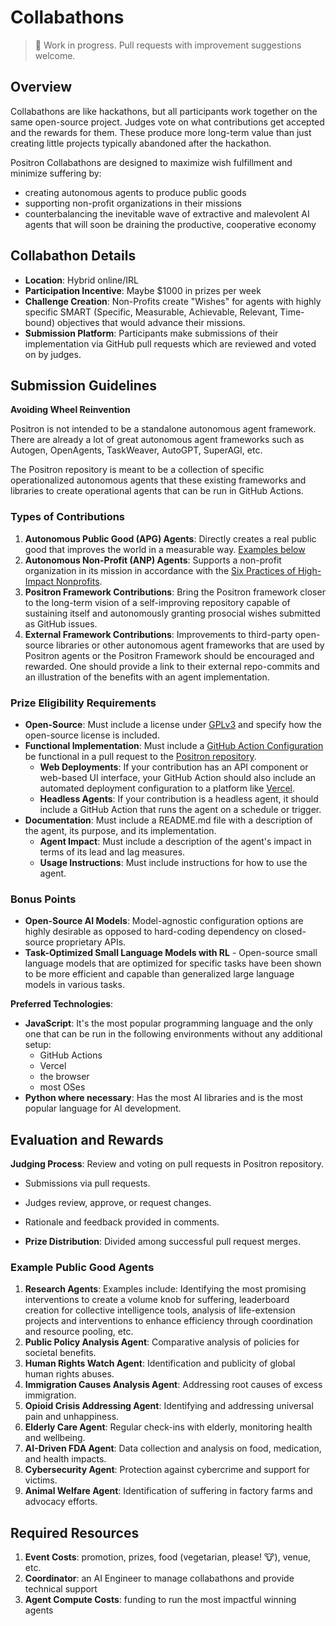 # Collabathons

> 🚧 Work in progress.  Pull requests with improvement suggestions welcome.

## Overview

Collabathons are like hackathons, but all participants work together on the same open-source project. Judges vote on what contributions get accepted and the rewards for them. These produce more long-term value than just creating little projects typically abandoned after the hackathon.

Positron Collabathons are designed
to maximize wish fulfillment and minimize suffering by:
- creating autonomous agents to produce public goods
- supporting non-profit organizations in their missions
- counterbalancing the inevitable wave of extractive and malevolent AI agents that will soon be draining the productive, cooperative economy

## Collabathon Details
- **Location**: Hybrid online/IRL
- **Participation Incentive**: Maybe $1000 in prizes per week
- **Challenge Creation**: Non-Profits create "Wishes" for agents with highly specific SMART (Specific, Measurable, Achievable, Relevant, Time-bound) objectives that would advance their missions.
- **Submission Platform**: Participants make submissions of their implementation via GitHub pull requests which are reviewed and voted on by judges.

## Submission Guidelines

**Avoiding Wheel Reinvention**

Positron is not intended to be a standalone autonomous agent framework.
There are already a lot of great autonomous agent frameworks such as Autogen, OpenAgents, TaskWeaver, AutoGPT, SuperAGI, etc.

The Positron repository is meant to be a collection of specific operationalized autonomous agents that these existing frameworks and libraries to create operational agents that can be run in GitHub Actions.


### Types of Contributions

1. **Autonomous Public Good (APG) Agents**: Directly creates a real public good that improves the world in a measurable way. [Examples below](#example-public-good-agents)
2. **Autonomous Non-Profit (ANP) Agents**: Supports a non-profit organization in its mission in accordance with the [Six Practices of High-Impact Nonprofits](../../autonomous-nonprofit-designer-gpt/instructions.md).
3. **Positron Framework Contributions**: Bring the Positron framework closer to the long-term vision of a self-improving repository capable of sustaining itself and autonomously granting prosocial wishes submitted as GitHub issues.
4. **External Framework Contributions**: Improvements to third-party open-source libraries or other autonomous agent frameworks that are used by Positron agents or the Positron Framework should be encouraged and rewarded.  One should provide a link to their external repo-commits and an illustration of the benefits with an agent implementation.

### Prize Eligibility Requirements
- **Open-Source**: Must include a license under [GPLv3](../../LICENSE) and specify how the open-source license is included.
- **Functional Implementation**: Must include a [GitHub Action Configuration](https://docs.github.com/en/actions) be functional in a pull request to the [Positron repository](https://github.com/wishocracy/positron).
  - **Web Deployments**: If your contribution has an API component or web-based UI interface, your GitHub Action should also include an automated deployment configuration to a platform like [Vercel](https://vercel.com/).
  - **Headless Agents**: If your contribution is a headless agent, it should include a GitHub Action that runs the agent on a schedule or trigger.
- **Documentation**: Must include a README.md file with a description of the agent, its purpose, and its implementation.
  - **Agent Impact**: Must include a description of the agent's impact in terms of its lead and lag measures.
  - **Usage Instructions**: Must include instructions for how to use the agent.

### Bonus Points

- **Open-Source AI Models**: Model-agnostic configuration options are highly desirable as opposed to hard-coding dependency on closed-source proprietary APIs.
- **Task-Optimized Small Language Models with RL** - Open-source small language models that are optimized for specific tasks have been shown to be more efficient and capable than generalized large language models in various tasks.

**Preferred Technologies**: 

- **JavaScript**: It's the most popular programming language and the only one that can be run in the following environments without any additional setup:
  - GitHub Actions
  - Vercel
  - the browser
  - most OSes
- **Python where necessary**: Has the most AI libraries and is the most popular language for AI development.

## Evaluation and Rewards
**Judging Process**:
Review and voting on pull requests in Positron repository.
- Submissions via pull requests.
- Judges review, approve, or request changes.
- Rationale and feedback provided in comments.

- **Prize Distribution**: Divided among successful pull request merges.

### Example Public Good Agents
1. **Research Agents**: Examples include: Identifying the most promising interventions to create a volume knob for suffering, leaderboard creation for collective intelligence tools, analysis of life-extension projects and interventions to enhance efficiency through coordination and resource pooling, etc.
2. **Public Policy Analysis Agent**: Comparative analysis of policies for societal benefits.
3. **Human Rights Watch Agent**: Identification and publicity of global human rights abuses.
4. **Immigration Causes Analysis Agent**: Addressing root causes of excess immigration.
5. **Opioid Crisis Addressing Agent**: Identifying and addressing universal pain and unhappiness.
6. **Elderly Care Agent**: Regular check-ins with elderly, monitoring health and wellbeing.
7. **AI-Driven FDA Agent**: Data collection and analysis on food, medication, and health impacts.
8. **Cybersecurity Agent**: Protection against cybercrime and support for victims.
9. **Animal Welfare Agent**: Identification of suffering in factory farms and advocacy efforts.

## Required Resources
1. **Event Costs**: promotion, prizes, food (vegetarian, please! 🐮), venue, etc.
2. **Coordinator**: an AI Engineer to manage collabathons and provide technical support
3. **Agent Compute Costs**: funding to run the most impactful winning agents
